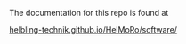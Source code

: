 The documentation for this repo is found at 

[helbling-technik.github.io/HelMoRo/software/](https://helbling-technik.github.io/HelMoRo/software/)